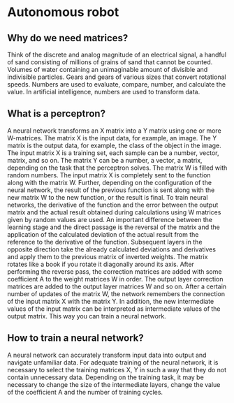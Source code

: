 # Autonomous robot

## Why do we need matrices? 

Think of the discrete and analog magnitude of an electrical signal, a handful of sand consisting of millions of grains of sand that cannot be counted. Volumes of water containing an unimaginable amount of divisible and indivisible particles. Gears and gears of various sizes that convert rotational speeds. Numbers are used to evaluate, compare, number, and calculate the value. In artificial intelligence, numbers are used to transform data.  

## What is a perceptron? 

  A neural network transforms an X matrix into a Y matrix using one or more W-matrices. The matrix X is the input data, for example, an image. The Y matrix is the output data, for example, the class of the object in the image.
The input matrix X is a training set, each sample can be a number, vector, matrix, and so on. The matrix Y can be a number, a vector, a matrix, depending on the task that the perceptron solves. The matrix W is filled with random numbers. 
  The input matrix X is completely sent to the function along with the matrix W. Further, depending on the configuration of the neural network, the result of the previous function is sent along with the new matrix W to the new function, or the result is final. 
To train neural networks, the derivative of the function and the error between the output matrix and the actual result obtained during calculations using W matrices given by random values are used. 
  An important difference between the learning stage and the direct passage is the reversal of the matrix and the application of the calculated deviation of the actual result from the reference to the derivative of the function.
Subsequent layers in the opposite direction take the already calculated deviations and derivatives and apply them to the previous matrix of inverted weights. The matrix rotates like a book if you rotate it diagonally around its axis. After performing the reverse pass, the correction matrices are added with some coefficient A to the weight matrices W in order. The output layer correction matrices are added to the output layer matrices W and so on.
After a certain number of updates of the matrix W, the network remembers the connection of the input matrix X with the matrix Y. In addition, the new intermediate values of the input matrix can be interpreted as intermediate values of the output matrix. This way you can train a neural network. 

## How to train a neural network? 

  A neural network can accurately transform input data into output and navigate unfamiliar data. For adequate training of the neural network, it is necessary to select the training matrices X, Y in such a way that they do not contain unnecessary data. Depending on the training task, it may be necessary to change the size of the intermediate layers, change the value of the coefficient A and the number of training cycles.
